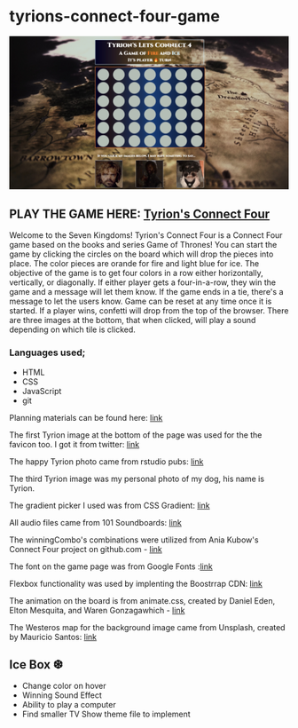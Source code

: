 
# tyrions-connect-four-game

![Connect Four](./images/connect_four_hp.jpg "Connect Four")

## PLAY THE GAME HERE: [Tyrion's Connect Four](https://tyrions-lets-connect-game.netlify.app/)

Welcome to the Seven Kingdoms! Tyrion's Connect Four is a Connect Four game based on the books and series Game of Thrones! You can start the game by clicking the circles on the board which will drop the pieces into place. The color pieces are orande for fire and light blue for ice. The objective of the game is to get four colors in a row either horizontally, vertically, or diagonally. If either player gets a four-in-a-row, they win the game and a message will let them know. If the game ends in a tie, there's a message to let the users know. Game can be reset at any time once it is started. If a player wins, confetti will drop from the top of the browser. There are three images at the bottom, that when clicked, will play a sound depending on which tile is clicked.



### Languages used;

 * HTML
 * CSS
 * JavaScript
 * git

Planning materials can be found here: [link](https://docs.google.com/document/d/10WaQTWGbxYVvYwpdCRfO_mmdD64D5wLfZFPDxKKYIeM/edit)

The first Tyrion image at the bottom of the page was used for the the favicon too. I got it from twitter: [link](https://mobile.twitter.com/got_tyrion)

The happy Tyrion photo came from rstudio pubs: [link](https://rstudio-pubs-static.s3.amazonaws.com/376023_b04b6149e6664d949b065bbe0e89b4e4.html)

The third Tyrion image was my personal photo of my dog, his name is Tyrion.

The gradient picker I used was from CSS Gradient: [link](https://cssgradient.io/)

All audio files came from 101 Soundboards: [link](https://www.101soundboards.com/boards/23374-tyrion-lannister-soundboard)

The winningCombo's combinations were utilized from Ania Kubow's Connect Four project on github.com - [link](https://github.com/kubowania/connect-four)

The font on the game page was from Google Fonts :[link](https://fonts.googleapis.com/css2?family=Cinzel:wght@400;900&family=Fredoka+One&family=Gloria+Hallelujah&family=Monoton&family=Roboto:wght@500&display=swap")

Flexbox functionality was used by implenting the Boostrrap CDN: [link](https://cdn.jsdelivr.net/npm/bootstrap@5.2.1/dist/css/bootstrap.min.css")

The animation on the board is from animate.css, created by Daniel Eden, Elton Mesquita, and Waren Gonzagawhich - [link](https://animate.style/)

The Westeros map for the background image came from Unsplash, created by Mauricio Santos: [link](https://unsplash.com/photos/N1gFsYf9AI0)

## Ice Box ❆
- Change color on hover
- Winning Sound Effect
- Ability to play a computer
- Find smaller TV Show theme file to implement




